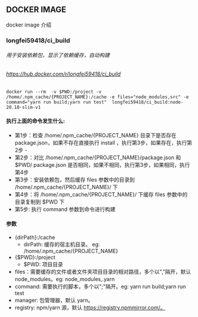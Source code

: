## DOCKER IMAGE

docker image 介绍

### longfei59418/ci_build

###### 用于安装依赖包，显示了依赖缓存，自动构建
###### https://hub.docker.com/r/longfei59418/ci_build

```shell
docker run --rm  -v $PWD:/project -v /home/.npm_cache/{PROJECT_NAME}:/cache -e files="node_modules,src" -e command="yarn run build;yarn run test"  longfei59418/ci_build:node-20.10-slim-v1
```

#### 执行上面的命令发生什么:

- 第1步：检查 /home/.npm_cache/{PROJECT_NAME} 目录下是否存在 package.json，如果不存在直接执行 install ，执行第3步，如果存在，执行第2步 -
- 第2步：对比 /home/.npm_cache/{PROJECT_NAME}/package.json 和 $PWD/ package.json 是否相同，如果不相同，执行第3步，如果相同，执行第4步
- 第3步：安装依赖包，然后缓存 files 参数中的目录到 /home/.npm_cache/{PROJECT_NAME}/ 下
- 第4步：将 /home/.npm_cache/{PROJECT_NAME}/ 下缓存 files 参数中的目录复制到 $PWD 下
- 第5步: 执行 command 参数到命令进行构建

#### 参数

- {dirPath}:/cache
  - dirPath: 缓存的宿主机目录。 eg: /home/.npm_cache/{PROJECT_NAME}
- {$PWD}:/project 
  - $PWD: 项目目录
- files：需要缓存的文件或者文件夹项目目录的相对路径，多个以","隔开，默认 node_modules。eg: node_modules,.yarn
- command: 需要执行的脚本，多个以";"隔开。eg: yarn run build;yarn run test
- manager: 包管理器，默认 yarn。
- registry: npm/yarn 源，默认 https://registry.npmmirror.com/。
